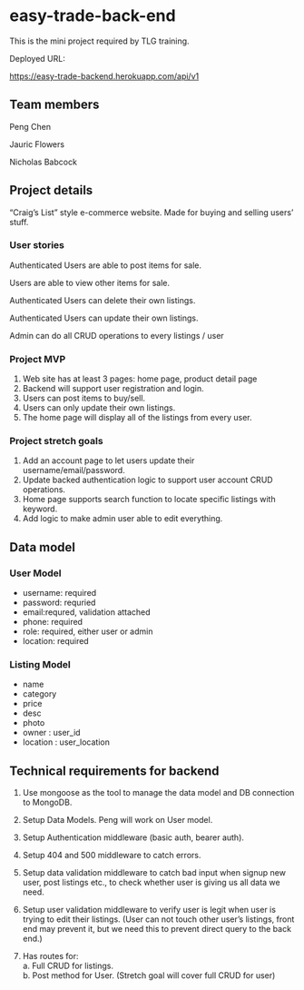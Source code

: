 # easy-trade-back-end

This is the mini project required by TLG training.

Deployed URL:

<https://easy-trade-backend.herokuapp.com/api/v1>

## Team members

Peng Chen

Jauric Flowers

Nicholas Babcock

## Project details

“Craig’s List” style e-commerce website. Made for buying and selling users’ stuff.

### User stories

Authenticated Users are able to post items for sale.

Users are able to view other items for sale.

Authenticated Users can delete their own listings.

Authenticated Users can update their own listings.

Admin can do all CRUD operations to every listings / user

### Project MVP

1. Web site has at least 3 pages: home page, product detail page
2. Backend will support user registration and login.
3. Users can post items to buy/sell.
4. Users can only update their own listings.
5. The home page will display all of the listings from every user.

### Project stretch goals

1. Add an account page to let users update their username/email/password.
2. Update backed authentication logic to support user account CRUD operations.
3. Home page supports search function to locate specific listings with keyword.
4. Add logic to make admin user able to edit everything.

## Data model

### User Model

- username: required
- password: requried
- email:requred, validation attached
- phone: required
- role: required, either user or admin
- location: required

### Listing Model

- name
- category
- price
- desc
- photo
- owner :  user_id
- location : user_location

## Technical requirements for backend

1. Use mongoose as the tool to manage the data model and DB connection to MongoDB.
2. Setup Data Models. Peng will work on User model.
3. Setup Authentication middleware (basic auth, bearer auth).
4. Setup 404 and 500 middleware to catch errors.  

5. Setup data validation middleware to catch bad input when signup new user, post listings etc., to check whether user is giving us all data we need.
6. Setup user validation middleware to verify user is legit when user is trying to edit their listings. (User can not touch other user’s listings, front end may prevent it, but we need this to prevent direct query to the back end.)

7. Has routes for:  
  a. Full CRUD for listings.  
  b. Post method for User. (Stretch goal will cover full CRUD for user)
  